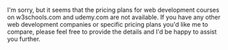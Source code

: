I'm sorry, but it seems that the pricing plans for web development courses on w3schools.com and udemy.com are not available. If you have any other web development companies or specific pricing plans you'd like me to compare, please feel free to provide the details and I'd be happy to assist you further.
